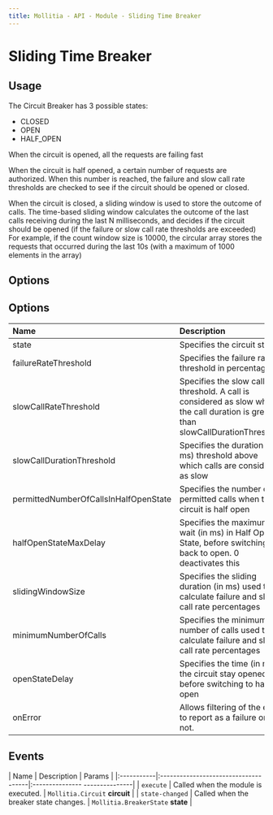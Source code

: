 ```yaml
---
title: Mollitia - API - Module - Sliding Time Breaker
---
```

# Sliding Time Breaker

<pg-time></pg-time>

## Usage

The Circuit Breaker has 3 possible states:
* CLOSED
* OPEN 
* HALF_OPEN

When the circuit is opened, all the requests are failing fast

When the circuit is half opened, a certain number of requests are authorized. When this number is reached, the failure and slow call rate thresholds are checked to see if the circuit should be opened or closed.

When the circuit is closed, a sliding window is used to store the outcome of calls. 
The time-based sliding window calculates the outcome of the last calls receiving during the last N milliseconds, and decides if the circuit should be opened (if the failure or slow call rate thresholds are exceeded)
For example, if the count window size is 10000, the circular array stores the requests that occurred during the last 10s (with a maximum of 1000 elements in the array)

## Options

## Options

| Name             | Description                                                        | Default |
|:-----------------|:-------------------------------------------------------------------|:--------|
| state | Specifies the circuit state | `CLOSED` |
| failureRateThreshold        | Specifies the failure rate threshold in percentage                     | `50`             |
| slowCallRateThreshold | Specifies the slow call rate threshold. A call is considered as slow when the call duration is greater than slowCallDurationThreshold | `100` |
| slowCallDurationThreshold | Specifies the duration (in ms) threshold above which calls are considered as slow | `60000 (ms)` |
| permittedNumberOfCallsInHalfOpenState | Specifies the number of permitted calls when the circuit is half open | `2` |
| halfOpenStateMaxDelay | Specifies the maximum wait (in ms) in Half Open State, before switching back to open. 0 deactivates this | `0` |
| slidingWindowSize | Specifies the sliding duration (in ms)  used to calculate failure and slow call rate percentages | `10` |
| minimumNumberOfCalls | Specifies the minimum number of calls used to calculate failure and slow call rate percentages | `10` |
| openStateDelay | Specifies the time (in ms) the circuit stay opened before switching to half-open | `60000` |
| onError | Allows filtering of the error to report as a failure or not. | `None` |

## Events

| Name       | Description                          | Params                         |
|:-----------|:-------------------------------------|:--------------- ---------------|
| `execute`  | Called when the module is executed.  | `Mollitia.Circuit` **circuit** |
| `state-changed`  | Called when the breaker state changes.  | `Mollitia.BreakerState` **state** |
